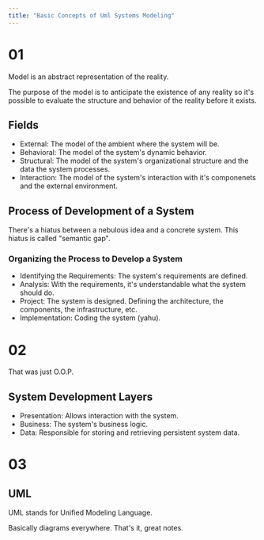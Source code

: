 ```yaml
---
title: "Basic Concepts of Uml Systems Modeling"
---
```


# 01

Model is an abstract representation of the reality.

The purpose of the model is to anticipate the existence of any reality so it's possible to evaluate the structure and behavior of the reality before it exists.

## Fields

- External: The model of the ambient where the system will be.
- Behavioral: The model of the system's dynamic behavior.
- Structural: The model of the system's organizational structure and the data the system processes.
- Interaction: The model of the system's interaction with it's componenets and the external environment.

## Process of Development of a System

There's a hiatus between a nebulous idea and a concrete system. This hiatus is called "semantic gap".

### Organizing the Process to Develop a System

- Identifying the Requirements: The system's requirements are defined.
- Analysis: With the requirements, it's understandable what the system should do.
- Project: The system is designed. Defining the architecture, the components, the infrastructure, etc.
- Implementation: Coding the system (yahu).

# 02

That was just O.O.P.

## System Development Layers

- Presentation: Allows interaction with the system.
- Business: The system's business logic.
- Data: Responsible for storing and retrieving persistent system data.

# 03

## UML

UML stands for Unified Modeling Language.

Basically diagrams everywhere. That's it, great notes.
